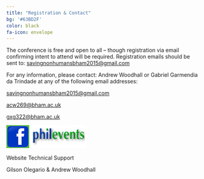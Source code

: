 ```yaml
---
title: "Registration & Contact"
bg: '#63BD2F'
color: black
fa-icon: envelope
---
```


The conference is free and open to all – though registration via email confirming intent to attend will be required. Registration emails should be sent to: <savingnonhumansbham2015@gmail.com>

For any information, please contact: Andrew Woodhall or Gabriel Garmendia da Trindade at any of the following email addresses:

<savingnonhumansbham2015@gmail.com>

<acw269@bham.ac.uk>

<gxg322@bham.ac.uk>

<a href="https://www.facebook.com/savingnonhumansbham2015/timeline"><img src="/img/FBSmall2.png" border="0"></a>   <a href="http://philevents.org/event/show/17141"><img src="/img/PE2.png" border="0"></a>

Website Technical Support
 
Gilson Olegario & Andrew Woodhall
